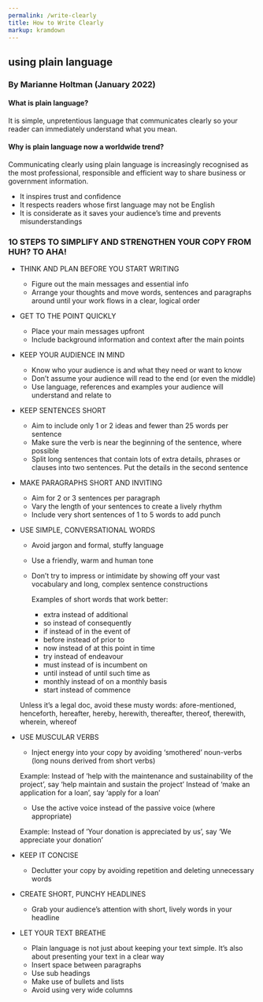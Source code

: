 ```yaml
---
permalink: /write-clearly
title: How to Write Clearly
markup: kramdown
---
```


## using plain language

### By Marianne Holtman (January 2022)

#### What is plain language?

It is simple, unpretentious language that communicates clearly so your reader can immediately understand what you mean. 

#### Why is plain language now a worldwide trend?

Communicating clearly using plain language is increasingly recognised as the most professional, responsible and efficient way to share business or government information.

  * It inspires trust and confidence
  * It respects readers whose first language may not be English
  * It is considerate as it saves your audience’s time and prevents misunderstandings

### 1O STEPS TO SIMPLIFY AND STRENGTHEN YOUR COPY FROM HUH? TO AHA!

* THINK AND PLAN BEFORE YOU START WRITING
  * Figure out the main messages and essential info
  * Arrange your thoughts and move words, sentences and paragraphs around until your work flows in a clear, logical order

* GET TO THE POINT QUICKLY
  * Place your main messages upfront
  * Include background information and context after the main points

* KEEP YOUR AUDIENCE IN MIND
  * Know who your audience is and what they need or want to know
  * Don’t assume your audience will read to the end (or even the middle)
  * Use language, references and examples your audience will understand and relate to

* KEEP SENTENCES SHORT
  * Aim to include only 1 or 2 ideas and fewer than 25 words per sentence
  * Make sure the verb is near the beginning of the sentence, where possible
  * Split long sentences that contain lots of extra details, phrases or clauses into two sentences. Put the details in the second sentence

* MAKE PARAGRAPHS SHORT AND INVITING
  * Aim for 2 or 3 sentences per paragraph
  * Vary the length of your sentences to create a lively rhythm
  * Include very short sentences of 1 to 5 words to add punch 

* USE SIMPLE, CONVERSATIONAL WORDS
  * Avoid jargon and formal, stuffy language
  * Use a friendly, warm and human tone
  * Don’t try to impress or intimidate by showing off your vast vocabulary and long, complex sentence constructions

    Examples of short words that work better:
    * extra instead of additional
    * so instead of consequently
    * if instead of in the event of 
    * before instead of prior to
    * now instead of at this point in time
    * try instead of endeavour
    * must instead of is incumbent on
    * until instead of until such time as
    * monthly instead of on a monthly basis
    * start instead of commence

   Unless it’s a legal doc, avoid these musty words:
      afore-mentioned, henceforth, hereafter, hereby, herewith, thereafter, thereof, therewith, wherein, whereof

* USE MUSCULAR VERBS
  * Inject energy into your copy by avoiding ‘smothered’ noun-verbs (long nouns derived from short verbs)

  Example: 
  Instead of ‘help with the maintenance and sustainability of the project’, say ‘help maintain and sustain the project’
  Instead of ‘make an application for a loan’, say ‘apply for a loan’

  * Use the active voice instead of the passive voice (where appropriate)
      
  Example: 
  Instead of ‘Your donation is appreciated by us’, say ‘We appreciate your donation’

* KEEP IT CONCISE
  * Declutter your copy by avoiding repetition and deleting unnecessary words

* CREATE SHORT, PUNCHY HEADLINES
  * Grab your audience’s attention with short, lively words in your headline

* LET YOUR TEXT BREATHE
  * Plain language is not just about keeping your text simple. It’s also about presenting your text in a clear way
  * Insert space between paragraphs
  * Use sub headings
  * Make use of bullets and lists
  * Avoid using very wide columns
